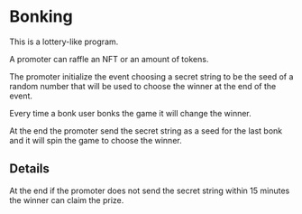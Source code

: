 # Bonking

This is a lottery-like program.

A promoter can raffle an NFT or an amount of tokens.

The promoter initialize the event choosing a secret string to be the seed of a random number that will be used to choose the winner at the end of the event.

Every time a bonk user bonks the game it will change the winner.

At the end the promoter send the secret string as a seed for the last bonk and it will spin the game to choose the winner.

## Details

At the end if the promoter does not send the secret string within 15 minutes the winner can claim the prize.
